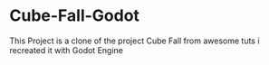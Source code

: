 # Cube-Fall-Godot
This Project is a clone of the project Cube Fall from awesome tuts i recreated it with Godot Engine
